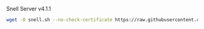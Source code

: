 Snell Server v4.1.1

```bash
wget -O snell.sh --no-check-certificate https://raw.githubusercontent.com/kitrx233/Snell/main/snell_new.sh && chmod +x snell.sh && ./snell.sh
```
